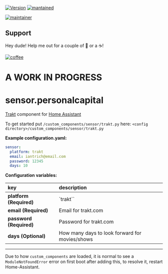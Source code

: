 [![Version](https://img.shields.io/badge/version-0.0.1-green.svg?style=for-the-badge)](#) [![mantained](https://img.shields.io/maintenance/yes/2018.svg?style=for-the-badge)](#)

[![maintainer](https://img.shields.io/badge/maintainer-Ian%20Richardson%20%40iantrich-blue.svg?style=for-the-badge)](#)

## Support
Hey dude! Help me out for a couple of :beers: or a :coffee:!

[![coffee](https://www.buymeacoffee.com/assets/img/custom_images/black_img.png)](https://www.buymeacoffee.com/zJtVxUAgH)

# A WORK IN PROGRESS

# sensor.personalcapital
[Trakt](https://www.trakt.tv) component for [Home Assistant](https://www.home-assistant.io/)

To get started put `/custom_components/sensor/trakt.py` here:
`<config directory>/custom_components/sensor/trakt.py`

**Example configuration.yaml:**

```yaml
sensor:
  platform: trakt
  email: iantrich@email.com
  password: 12345
  days: 10
```

**Configuration variables:**

key | description
:--- | :---
**platform (Required)** | `trakt``
**email (Required)** | Email for trakt.com
**password (Required)** | Password for trakt.com
**days (Optional)** | How many days to look forward for movies/shows

***

Due to how `custom_components` are loaded, it is normal to see a `ModuleNotFoundError` error on first boot after adding this, to resolve it, restart Home-Assistant.
